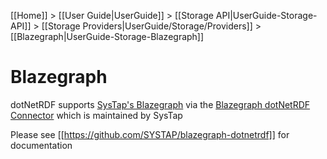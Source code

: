 [[Home]] > [[User Guide|UserGuide]] > [[Storage API|UserGuide-Storage-API]] > [[Storage Providers|UserGuide/Storage/Providers]] > [[Blazegraph|UserGuide-Storage-Blazegraph]]

# Blazegraph 

dotNetRDF supports [SysTap's Blazegraph](http://blazegraph.com) via the [Blazegraph dotNetRDF Connector](https://github.com/SYSTAP/blazegraph-dotnetrdf) which is maintained by SysTap

Please see [[https://github.com/SYSTAP/blazegraph-dotnetrdf]] for documentation
